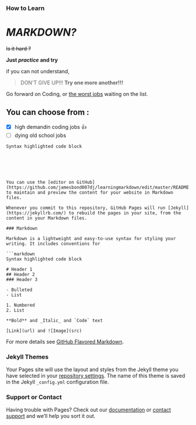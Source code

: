 ### How to Learn
# _MARKDOWN?_

  ~~Is it hard ?~~
  
  **Just _practice_ and try** 
  
  if you can not understand,
  > DON'T GIVE UP!!! **Try one more another!!!**
  
Go forward on Coding, or [the worst jobs](https://www.thebalancecareers.com/worst-jobs-in-america-4136433) waiting on the list. 

## You can choose from : ##

- [x] high demandin coding jobs :+1:
- [ ] dying old school jobs

```high demanding coding jobs
Syntax highlighted code block






You can use the [editor on GitHub](https://github.com/jamesbond007dj/learningmarkdown/edit/master/README.md) to maintain and preview the content for your website in Markdown files.

Whenever you commit to this repository, GitHub Pages will run [Jekyll](https://jekyllrb.com/) to rebuild the pages in your site, from the content in your Markdown files.

### Markdown

Markdown is a lightweight and easy-to-use syntax for styling your writing. It includes conventions for

```markdown
Syntax highlighted code block

# Header 1
## Header 2
### Header 3

- Bulleted
- List

1. Numbered
2. List

**Bold** and _Italic_ and `Code` text

[Link](url) and ![Image](src)
```

For more details see [GitHub Flavored Markdown](https://guides.github.com/features/mastering-markdown/).

### Jekyll Themes

Your Pages site will use the layout and styles from the Jekyll theme you have selected in your [repository settings](https://github.com/jamesbond007dj/learningmarkdown/settings). The name of this theme is saved in the Jekyll `_config.yml` configuration file.

### Support or Contact

Having trouble with Pages? Check out our [documentation](https://help.github.com/categories/github-pages-basics/) or [contact support](https://github.com/contact) and we’ll help you sort it out.
